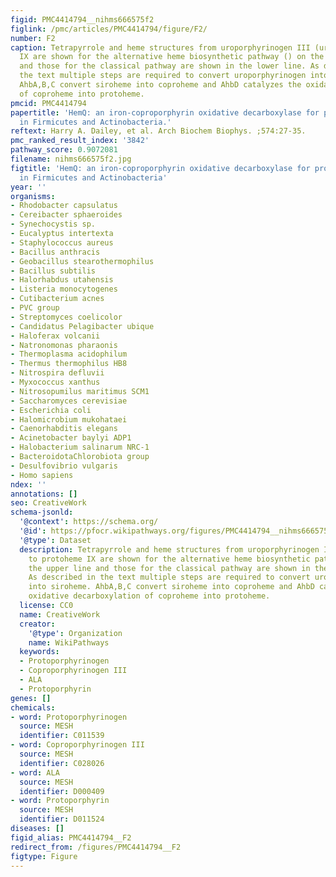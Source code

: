 ```yaml
---
figid: PMC4414794__nihms666575f2
figlink: /pmc/articles/PMC4414794/figure/F2/
number: F2
caption: Tetrapyrrole and heme structures from uroporphyrinogen III (uro’gen) to protoheme
  IX are shown for the alternative heme biosynthetic pathway () on the upper line
  and those for the classical pathway are shown in the lower line. As described in
  the text multiple steps are required to convert uroporphyrinogen into siroheme.
  AhbA,B,C convert siroheme into coproheme and AhbD catalyzes the oxidative decarboxylation
  of coproheme into protoheme.
pmcid: PMC4414794
papertitle: 'HemQ: an iron-coproporphyrin oxidative decarboxylase for protoheme synthesis
  in Firmicutes and Actinobacteria.'
reftext: Harry A. Dailey, et al. Arch Biochem Biophys. ;574:27-35.
pmc_ranked_result_index: '3842'
pathway_score: 0.9072081
filename: nihms666575f2.jpg
figtitle: 'HemQ: an iron-coproporphyrin oxidative decarboxylase for protoheme synthesis
  in Firmicutes and Actinobacteria'
year: ''
organisms:
- Rhodobacter capsulatus
- Cereibacter sphaeroides
- Synechocystis sp.
- Eucalyptus intertexta
- Staphylococcus aureus
- Bacillus anthracis
- Geobacillus stearothermophilus
- Bacillus subtilis
- Halorhabdus utahensis
- Listeria monocytogenes
- Cutibacterium acnes
- PVC group
- Streptomyces coelicolor
- Candidatus Pelagibacter ubique
- Haloferax volcanii
- Natronomonas pharaonis
- Thermoplasma acidophilum
- Thermus thermophilus HB8
- Nitrospira defluvii
- Myxococcus xanthus
- Nitrosopumilus maritimus SCM1
- Saccharomyces cerevisiae
- Escherichia coli
- Halomicrobium mukohataei
- Caenorhabditis elegans
- Acinetobacter baylyi ADP1
- Halobacterium salinarum NRC-1
- BacteroidotaChlorobiota group
- Desulfovibrio vulgaris
- Homo sapiens
ndex: ''
annotations: []
seo: CreativeWork
schema-jsonld:
  '@context': https://schema.org/
  '@id': https://pfocr.wikipathways.org/figures/PMC4414794__nihms666575f2.html
  '@type': Dataset
  description: Tetrapyrrole and heme structures from uroporphyrinogen III (uro’gen)
    to protoheme IX are shown for the alternative heme biosynthetic pathway () on
    the upper line and those for the classical pathway are shown in the lower line.
    As described in the text multiple steps are required to convert uroporphyrinogen
    into siroheme. AhbA,B,C convert siroheme into coproheme and AhbD catalyzes the
    oxidative decarboxylation of coproheme into protoheme.
  license: CC0
  name: CreativeWork
  creator:
    '@type': Organization
    name: WikiPathways
  keywords:
  - Protoporphyrinogen
  - Coproporphyrinogen III
  - ALA
  - Protoporphyrin
genes: []
chemicals:
- word: Protoporphyrinogen
  source: MESH
  identifier: C011539
- word: Coproporphyrinogen III
  source: MESH
  identifier: C028026
- word: ALA
  source: MESH
  identifier: D000409
- word: Protoporphyrin
  source: MESH
  identifier: D011524
diseases: []
figid_alias: PMC4414794__F2
redirect_from: /figures/PMC4414794__F2
figtype: Figure
---
```

